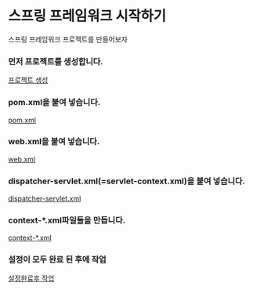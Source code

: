 # 스프링 프레임워크 시작하기
스프링 프레임워크 프로젝트를 만들어보자
### 먼저 프로젝트를 생성합니다.
[프로젝트 생성](project_create.md)
### pom.xml을 붙여 넣습니다.
[pom.xml](pom.xml.md)
### web.xml을 붙여 넣습니다.
[web.xml](web.xml.md)
### dispatcher-servlet.xml(=servlet-context.xml)을 붙여 넣습니다.
[dispatcher-servlet.xml](servlet-context.xml(=dispatcher-servlet.xml).md)
### context-*.xml파일들을 만듭니다.
[context-*.xml](context/context_create.md)
### 설정이 모두 완료 된 후에 작업
[설정완료후 작업](설정끝나고%20각%20폴더%20복붙.md)
